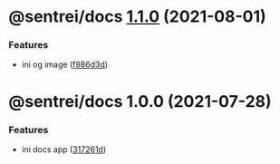 # @sentrei/docs [1.1.0](https://github.com/sentrei/sentrei/compare/@sentrei/docs@1.0.0...@sentrei/docs@1.1.0) (2021-08-01)

### Features

- ini og image ([f886d3d](https://github.com/sentrei/sentrei/commit/f886d3d5d020966d49476638f17e7198aa18b114))

# @sentrei/docs 1.0.0 (2021-07-28)

### Features

- ini docs app ([317261d](https://github.com/sentrei/sentrei/commit/317261dc9a93696000c501363f5329f84b6e9d7a))
